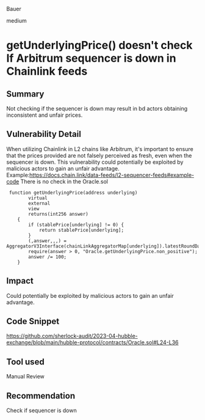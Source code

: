 Bauer

medium

# getUnderlyingPrice() doesn't check If Arbitrum sequencer is down in Chainlink feeds

## Summary
Not checking if the sequencer is down may result in bd actors obtaining inconsistent and unfair prices.

## Vulnerability Detail
When utilizing Chainlink in L2 chains like Arbitrum, it's important to ensure that the prices provided are not falsely perceived as fresh, even when the sequencer is down. This vulnerability could potentially be exploited by malicious actors to gain an unfair advantage.
Example:https://docs.chain.link/data-feeds/l2-sequencer-feeds#example-code
There is no check in the Oracle.sol
```solidity
 function getUnderlyingPrice(address underlying)
        virtual
        external
        view
        returns(int256 answer)
    {
        if (stablePrice[underlying] != 0) {
            return stablePrice[underlying];
        }
        (,answer,,,) = AggregatorV3Interface(chainLinkAggregatorMap[underlying]).latestRoundData();
        require(answer > 0, "Oracle.getUnderlyingPrice.non_positive");
        answer /= 100;
    }
```
## Impact
Could potentially be exploited by malicious actors to gain an unfair advantage.


## Code Snippet
https://github.com/sherlock-audit/2023-04-hubble-exchange/blob/main/hubble-protocol/contracts/Oracle.sol#L24-L36
## Tool used

Manual Review

## Recommendation
Check if sequencer is down


